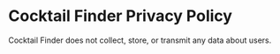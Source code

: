 # Cocktail Finder Privacy Policy

Cocktail Finder does not collect, store, or transmit any data about users.